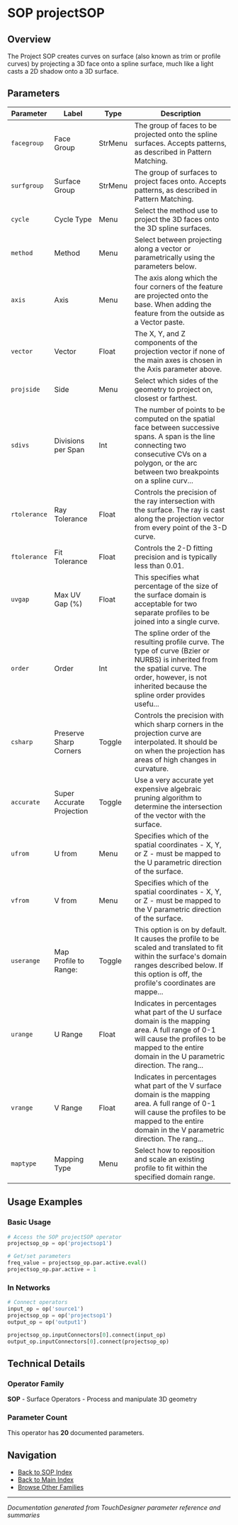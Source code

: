 # SOP projectSOP

## Overview

The Project SOP creates curves on surface (also known as trim or profile curves) by projecting a 3D face onto a spline surface, much like a light casts a 2D shadow onto a 3D surface.

## Parameters

| Parameter | Label | Type | Description |
|-----------|-------|------|-------------|
| `facegroup` | Face Group | StrMenu | The group of faces to be projected onto the spline surfaces. Accepts patterns, as described in Pattern Matching. |
| `surfgroup` | Surface Group | StrMenu | The group of surfaces to project faces onto. Accepts patterns, as described in Pattern Matching. |
| `cycle` | Cycle Type | Menu | Select the method use to project the 3D faces onto the 3D spline surfaces. |
| `method` | Method | Menu | Select between projecting along a vector or parametrically using the parameters below. |
| `axis` | Axis | Menu | The axis along which the four corners of the feature are projected onto the base. When adding the feature from the outside as a Vector paste. |
| `vector` | Vector | Float | The X, Y, and Z components of the projection vector if none of the main axes is chosen in the Axis parameter above. |
| `projside` | Side | Menu | Select which sides of the geometry to project on, closest or farthest. |
| `sdivs` | Divisions per Span | Int | The number of points to be computed on the spatial face between successive spans. A span is the line connecting two consecutive CVs on a polygon, or the arc between two breakpoints on a spline curv... |
| `rtolerance` | Ray Tolerance | Float | Controls the precision of the ray intersection with the surface. The ray is cast along the projection vector from every point of the 3-D curve. |
| `ftolerance` | Fit Tolerance | Float | Controls the 2-D fitting precision and is typically less than 0.01. |
| `uvgap` | Max UV Gap (%) | Float | This specifies what percentage of the size of the surface domain is acceptable for two separate profiles to be joined into a single curve. |
| `order` | Order | Int | The spline order of the resulting profile curve. The type of curve (Bzier or NURBS) is inherited from the spatial curve. The order, however, is not inherited because the spline order provides usefu... |
| `csharp` | Preserve Sharp Corners | Toggle | Controls the precision with which sharp corners in the projection curve are interpolated. It should be on when the projection has areas of high changes in curvature. |
| `accurate` | Super Accurate Projection | Toggle | Use a very accurate yet expensive algebraic pruning algorithm to determine the intersection of the vector with the surface. |
| `ufrom` | U from | Menu | Specifies which of the spatial coordinates - X, Y, or Z - must be mapped to the U parametric direction of the surface. |
| `vfrom` | V from | Menu | Specifies which of the spatial coordinates - X, Y, or Z - must be mapped to the V parametric direction of the surface. |
| `userange` | Map Profile to Range: | Toggle | This option is on by default. It causes the profile to be scaled and translated to fit within the surface's domain ranges described below. If this option is off, the profile's coordinates are mappe... |
| `urange` | U Range | Float | Indicates in percentages what part of the U surface domain is the mapping area. A full range of 0-1 will cause the profiles to be mapped to the entire domain in the U parametric direction. The rang... |
| `vrange` | V Range | Float | Indicates in percentages what part of the V surface domain is the mapping area. A full range of 0-1 will cause the profiles to be mapped to the entire domain in the V parametric direction. The rang... |
| `maptype` | Mapping Type | Menu | Select how to reposition and scale an existing profile to fit within the specified domain range. |

## Usage Examples

### Basic Usage

```python
# Access the SOP projectSOP operator
projectsop_op = op('projectsop1')

# Get/set parameters
freq_value = projectsop_op.par.active.eval()
projectsop_op.par.active = 1
```

### In Networks

```python
# Connect operators
input_op = op('source1')
projectsop_op = op('projectsop1')
output_op = op('output1')

projectsop_op.inputConnectors[0].connect(input_op)
output_op.inputConnectors[0].connect(projectsop_op)
```

## Technical Details

### Operator Family

**SOP** - Surface Operators - Process and manipulate 3D geometry

### Parameter Count

This operator has **20** documented parameters.

## Navigation

- [Back to SOP Index](../SOP/SOP_INDEX.md)
- [Back to Main Index](../OPERATORS_INDEX.md)
- [Browse Other Families](../OPERATORS_INDEX.md#quick-navigation)

---
*Documentation generated from TouchDesigner parameter reference and summaries*
